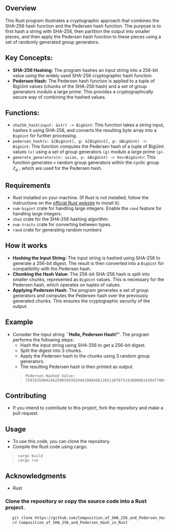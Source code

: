 ## Overview
This Rust program illustrates a cryptographic approach that combines the SHA-256 hash function and the Pedersen hash function. The purpose is to first hash a string with SHA-256, then partition the output into smaller pieces, and then apply the Pedersen hash function to these pieces using a set of randomly generated group generators.
## Key Concepts:
- **SHA-256 Hashing:** The program hashes an input string into a 256-bit value using the widely used SHA-256 cryptographic hash function.
- **Pedersen Hash:** The Pedersen hash function is applied to a tuple of BigUint values (chunks of the SHA-256 hash) and a set of group generators modulo a large prime. This provides a cryptographically secure way of combining the hashed values.
## Functions:
- `sha256_hash(input: &str) -> BigUint`: This function takes a string input, hashes it using SHA-256, and converts the resulting byte array into a `BigUint` for further processing.
- `pedersen_hash(x: &[BigUint], g: &[BigUint], p: &BigUint) -> BigUint`: This function computes the Pedersen hash of a tuple of BigUint values `(x)` using a set of group generators `(g)` modulo a large prime `(p)`.
- `generate_generators(n: usize, p: &BigUint) -> Vec<BigUint>`: This function generates `n` random group generators within the cyclic group $\mathbb{Z}_p$ , which are used for the Pedersen hash.
## Requirements
- Rust installed on your machine. (If Rust is not installed, follow the instructions on the [official Rust website](https://www.rust-lang.org/tools/install) to install it).
- `num-bigint` crate for handling large integers. Enable the `rand` feature  for handling large integers.
- `sha2` crate for the SHA-256 hashing algorithm.
- `num-traits` crate for converting between types.
- `rand` crate  for generating random numbers

## How it works
- **Hashing the Input String:** The input string is hashed using SHA-256 to generate a 256-bit digest. The result is then converted into a `BigUint` for compatibility with the Pedersen hash.
- **Chunking the Hash Value:** The 256-bit SHA-256 hash is split into smaller chunks, represented as `BigUint` values. This is necessary for the Pedersen hash, which operates on tuples of values.
- **Applying Pedersen Hash:** The program generates a set of group generators and computes the Pedersen hash over the previously generated chunks. This ensures the cryptographic security of the output.
## Example
- Consider the input string **``Hello, Pedersen Hash!''**. The program performs the following steps:
   - Hash the input string using SHA-256 to get a 256-bit digest.
   - Split the digest into 3 chunks.
   - Apply the Pedersen hash to the chunks using 3 random group generators.
   - The resulting Pedersen hash is then printed as output.
   >```
   >Pedersen Hashed Value: 75876359842462590399302946399849613651107875193080061420477004440640716125988  
## Contributing
  - If you intend to contribute to this project, fork the repository and make a pull request.

## Usage
- To use this code, you can clone the repository.
- Compile the Rust code using cargo:
>```
>cargo build
>cargo run

## Acknowledgments
- Rust
### Clone the repository or copy the source code into a Rust project.
```bash
   git clone https://github.com/Composition_of_SHA_256_and_Pedersen_Hash_in_Rust.git
   cd Composition_of_SHA_256_and_Pedersen_Hash_in_Rust
